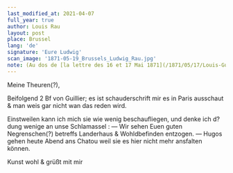 ```yaml
---
last_modified_at: 2021-04-07
full_year: true
author: Louis Rau
layout: post
place: Brussel
lang: 'de'
signature: 'Eure Ludwig'
scan_image: '1871-05-19_Brussels_Ludwig_Rau.jpg'
note: (Au dos de [la lettre des 16 et 17 Mai 1871](/1871/05/17/Louis-Guillier.html))
---
```


Meine Theuren(?),

Beifolgend 2 Bf von
<span data-lang="fr">Guillier</span>; es ist schauderschrift mir es
in <span data-lang="fr">Paris</span> ausschaut & man weis
gar nicht wan das reden wird.

Einstweilen kann ich mich sie
wie wenig beschaufliegen, und
denke ich d?dung wenige an unse
<span data-lang="fr">Schlamassel</span> : — Wir sehen Euen
guten Negrenschen(?) betreffs Landerhaus
& Wohldbefinden entzogen. — <span data-lang="fr">Hugos</span>
gehen heute Abend ans <span data-lang="fr">Chatou</span> weil
sie es hier nicht mehr ansfalten
können.

<span data-lang="fr">Kunst</span> wohl & grüßt
mit mir
